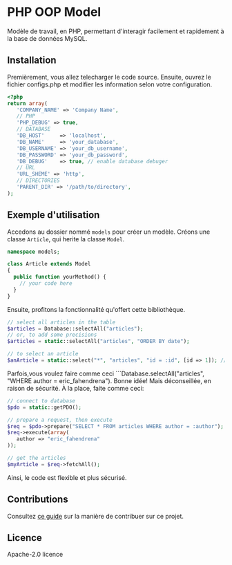 PHP OOP Model
=============
Modèle de travail, en PHP, permettant d'interagir facilement et rapidement à la base de données MySQL.

## Installation ##
Premièrement, vous allez telecharger le code source. Ensuite, ouvrez le fichier configs.php et modifier les information selon votre configuration.
```PHP
<?php
return array(
   'COMPANY_NAME' => 'Company Name',
   // PHP
   'PHP_DEBUG' => true,
   // DATABASE
   'DB_HOST'     => 'localhost',
   'DB_NAME'     => 'your_database',
   'DB_USERNAME' => 'your_db_username',
   'DB_PASSWORD' => 'your_db_password',
   'DB_DEBUG'    => true, // enable database debuger
   // URL
   'URL_SHEME' => 'http',
   // DIRECTORIES
   'PARENT_DIR' => '/path/to/directory',
);
```

## Exemple d'utilisation ##
Accedons au dossier nommé ```models``` pour créer un modèle. Créons une classe ```Article```, qui herite la classe ```Model```.
```PHP
namespace models;

class Article extends Model
{
  public function yourMethod() {
    // your code here
  }
}
```
Ensuite, profitons la fonctionnalité qu'offert cette bibliothèque.
```PHP
// select all articles in the table
$articles = Database::selectAll("articles");
// or, to add some precisions
$articles = static::selectAll("articles", "ORDER BY date");

// to select an article
$anArticle = static::select("*", "articles", "id = :id", [id => 1]); // SELECT * FROM articles WHERE id = 1
```
Parfois,vous voulez faire comme ceci ```Database.selectAll("articles", "WHERE author = eric_fahendrena"). Bonne idée! Mais déconseillée, en raison de sécurité.
À la place, faite comme ceci:
```PHP
// connect to database
$pdo = static::getPDO();

// prepare a request, then execute
$req = $pdo->prepare("SELECT * FROM articles WHERE author = :author");
$req->execute(array(
   author => "eric_fahendrena"
));

// get the articles
$myArticle = $req->fetchAll();
```
Ainsi, le code est flexible et plus sécurisé.

## Contributions ##
Consultez [ce guide](https://github.com/eric-fahendrena/php-oop-model/blob/b7ea7fc91e598b3f974be0118b1daaf9ce778439/CONTRIBUTING.md) sur la manière de contribuer sur ce projet.

## Licence ##
Apache-2.0 licence
